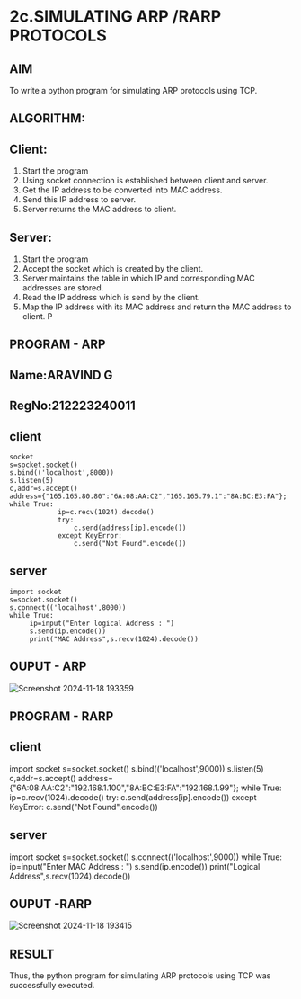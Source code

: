 # 2c.SIMULATING ARP /RARP PROTOCOLS
## AIM
To write a python program for simulating ARP protocols using TCP.
## ALGORITHM:
## Client:
1. Start the program
2. Using socket connection is established between client and server.
3. Get the IP address to be converted into MAC address.
4. Send this IP address to server.
5. Server returns the MAC address to client.
## Server:
1. Start the program
2. Accept the socket which is created by the client.
3. Server maintains the table in which IP and corresponding MAC addresses are
stored.
4. Read the IP address which is send by the client.
5. Map the IP address with its MAC address and return the MAC address to client.
P
## PROGRAM - ARP
## Name:ARAVIND G
## RegNo:212223240011
## client
```
socket
s=socket.socket()
s.bind(('localhost',8000))
s.listen(5)
c,addr=s.accept()
address={"165.165.80.80":"6A:08:AA:C2","165.165.79.1":"8A:BC:E3:FA"};
while True:
            ip=c.recv(1024).decode()
            try:
                c.send(address[ip].encode())
            except KeyError:
                c.send("Not Found".encode())
```
## server
```
import socket
s=socket.socket()
s.connect(('localhost',8000))
while True:
     ip=input("Enter logical Address : ")
     s.send(ip.encode())
     print("MAC Address",s.recv(1024).decode())
```
## OUPUT - ARP
![Screenshot 2024-11-18 193359](https://github.com/user-attachments/assets/64eae24f-8996-4711-8c06-ecd657a8bde2)

## PROGRAM - RARP
## client
import socket
s=socket.socket()
s.bind(('localhost',9000))
s.listen(5)
c,addr=s.accept()
address={"6A:08:AA:C2":"192.168.1.100","8A:BC:E3:FA":"192.168.1.99"};
while True:
    ip=c.recv(1024).decode()
    try:
        c.send(address[ip].encode())
    except KeyError:
        c.send("Not Found".encode())
## server
import socket
s=socket.socket()
s.connect(('localhost',9000))
while True:
    ip=input("Enter MAC Address : ")
    s.send(ip.encode())
    print("Logical Address",s.recv(1024).decode())
## OUPUT -RARP
![Screenshot 2024-11-18 193415](https://github.com/user-attachments/assets/da85eb12-aae8-4180-8e80-44b918df16e3)

## RESULT
Thus, the python program for simulating ARP protocols using TCP was successfully 
executed.
